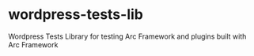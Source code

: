 # wordpress-tests-lib
Wordpress Tests Library for testing Arc Framework and plugins built with Arc Framework
